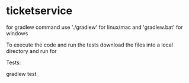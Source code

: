 # ticketservice

for gradlew command use './gradlew' for linux/mac and 'gradlew.bat' for windows

To execute the code and run the tests download the files into a local directory
and run for

Tests:

gradlew test

